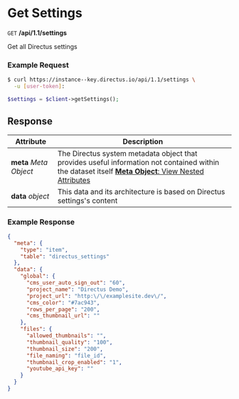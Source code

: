 # Get Settings

<span class="request">`GET` **/api/1.1/settings**</span>

<span class="description">Get all Directus settings</span>

### Example Request

```bash
$ curl https://instance--key.directus.io/api/1.1/settings \
  -u [user-token]:
```

```php
$settings = $client->getSettings();
```

## Response

<span class="attributes">Attribute</span> | Description
---------|------------
**meta** _Meta Object_ | The Directus system metadata object that provides useful information not contained within the dataset itself [**Meta Object**: View Nested Attributes](/overview/objects-model.md#meta-object)
<span class="custom">**data**</span> _object_ | <span class="custom">This data and its architecture is based on Directus settings's content</span>

### Example Response

```json
{
  "meta": {
    "type": "item",
    "table": "directus_settings"
  },
  "data": {
    "global": {
      "cms_user_auto_sign_out": "60",
      "project_name": "Directus Demo",
      "project_url": "http:\/\/examplesite.dev\/",
      "cms_color": "#7ac943",
      "rows_per_page": "200",
      "cms_thumbnail_url": ""
    },
    "files": {
      "allowed_thumbnails": "",
      "thumbnail_quality": "100",
      "thumbnail_size": "200",
      "file_naming": "file_id",
      "thumbnail_crop_enabled": "1",
      "youtube_api_key": ""
    }
  }
}
```
